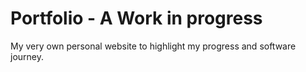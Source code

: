 # Portfolio - A Work in progress

My very own personal website to highlight my progress and software journey.
